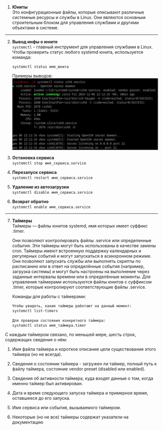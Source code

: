1. **Юниты**  
Это конфигурационные файлы, которые описывают различные системные ресурсы и службы в Linux. Они являются основным строительным блоком для управления службами и другими объектами в системе.

---

2. **Вывод инфы о юните**  
    `systemctl` - главный инструмент для управления службами в Linux. Чтобы проверить статус любого systemd юнита, используется команда:
    ```
    systemctl status имя_юнита
    ```
    Примеры выводов:  
![alt text](photo_2024-12-06_22-26-00.jpg)

3. **Остановка сервиса**  
`systemctl stop имя_сервиса.service`

4. **Перезапуск сервиса**  
`systemctl restart имя_сервиса.service`

5. **Удаление из автозагрузки**  
`systemctl disable имя_сервиса.service`

6. **Возврат обратно**  
`systemctl enable имя_сервиса.service`

---

7. **Таймеры**  
    Таймеры — файлы юнитов systemd, имя которых имеет суффикс .timer.

    Они позволяют контролировать файлы .service или определенные события. Эти таймеры могут быть использованы в качестве замены cron. Таймеры имеют встроенную поддержку календарных и регулярных событий и могут запускаться в асинхронном режиме. Они позволяют запускать службы или выполнять скрипты по расписанию или в ответ на определённые события (например, загрузка системы) и могут быть настроены на выполнение через заданные интервалы времени или в определённые моменты. Для управления таймерами используются файлы юнитов с суффиксом .timer, которые контролируют соответствующие файлы .service.  

    Команды для работы с таймерами:  
    ```
    Чтобы увидеть, какие таймеры работают на данный момент:
    systemctl list-timers

    Для проверки состояния конкретного таймера:
    systemctl status имя_таймера.timer
    ```
С каждым таймером связано, по меньшей мере, шесть строк, содержащих сведения о нём:

1) Имя файла таймера и короткое описание цели существования этого таймера (но не всегда).

2) Сведения о состоянии таймера - загружен ли таймер, полный путь к файлу таймера, состояние vendor preset (disabled или enabled).

3) Сведения об активности таймера, куда входят данные о том, когда именно таймер был активирован.

4) Дата и время следующего запуска таймера и примерное время, оставшееся до его запуска.

5) Имя сервиса или события, вызываемого таймером.

6) Некоторые (но не все) таймеры содержат указатели на документацию
